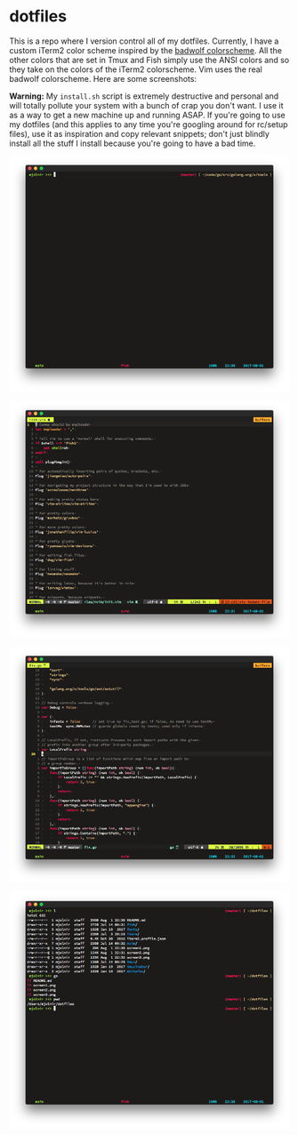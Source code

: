 # dotfiles

This is a repo where I version control all of my dotfiles. Currently, I have a
custom iTerm2 color scheme inspired by the [badwolf
colorscheme](https://github.com/sjl/badwolf). All the other colors that are set
in Tmux and Fish simply use the ANSI colors and so they take on the colors of
the iTerm2 colorscheme. Vim uses the real badwolf colorscheme. Here are some
screenshots:

**Warning:** My `install.sh` script is extremely destructive and personal and
will totally pollute your system with a bunch of crap you don't want. I use it
as a way to get a new machine up and running ASAP. If you're going to use my
dotfiles (and this applies to any time you're googling around for rc/setup
files), use it as inspiration and copy relevant snippets; don't just blindly
install all the stuff I install because you're going to have a bad time.

![screen1](screen1.png)

![screen2](screen2.png)

![screen3](screen3.png)

![screen4](screen4.png)
